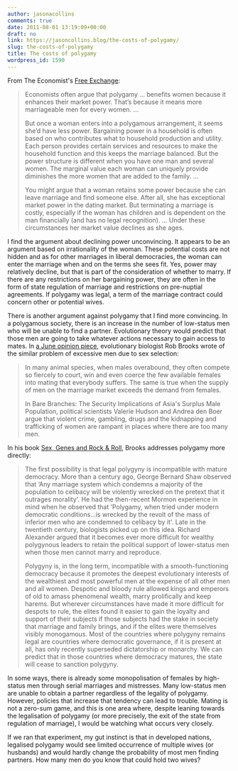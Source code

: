 ```yaml
---
author: jasonacollins
comments: true
date: 2011-08-01 13:19:09+00:00
draft: no
link: https://jasoncollins.blog/the-costs-of-polygamy/
slug: the-costs-of-polygamy
title: The costs of polygamy
wordpress_id: 1590
---
```


From The Economist's [Free Exchange](http://www.economist.com/blogs/freeexchange/2011/07/marriage-markets):


<blockquote>Economists often argue that polygamy ... benefits women because it enhances their market power. That’s because it means more marriageable men for every women. ...

But once a woman enters into a polygamous arrangement, it seems she’d have less power. Bargaining power in a household is often based on who contributes what to household production and utility. Each person provides certain services and resources to make the household function and this keeps the marriage balanced. But the power structure is different when you have one man and several women. The marginal value each woman can uniquely provide diminishes the more women that are added to the family. ...

You might argue that a woman retains some power because she can leave marriage and find someone else. After all, she has exceptional market power in the dating market. But terminating a marriage is costly, especially if the woman has children and is dependent on the man financially (and has no legal recognition). ... Under these circumstances her market value declines as she ages.</blockquote>


I find the argument about declining power unconvincing. It appears to be an argument based on irrationality of the woman. These potential costs are not hidden and as for other marriages in liberal democracies, the woman can enter the marriage when and on the terms she sees fit. Yes, power may relatively decline, but that is part of the consideration of whether to marry. If there are any restrictions on her bargaining power, they are often in the form of state regulation of marriage and restrictions on pre-nuptial agreements. If polygamy was legal, a term of the marriage contract could concern other or potential wives.

There is another argument against polygamy that I find more convincing. In a polygamous society, there is an increase in the number of low-status men who will be unable to find a partner. Evolutionary theory would predict that those men are going to take whatever actions necessary to gain access to mates. In [a June opinion piece](http://www.abc.net.au/science/articles/2011/06/15/3244023.htm), evolutionary biologist Rob Brooks wrote of the similar problem of excessive men due to sex selection:


<blockquote>In many animal species, when males overabound, they often compete so fiercely to court, win and even coerce the few available females into mating that everybody suffers. The same is true when the supply of men on the marriage market exceeds the demand from females.

In Bare Branches: The Security Implications of Asia's Surplus Male Population, political scientists Valerie Hudson and Andrea den Boer argue that violent crime, gambling, drugs and the kidnapping and trafficking of women are rampant in places where there are too many men.</blockquote>


In his book [Sex, Genes and Rock & Roll](https://jasoncollins.blog/brookss-sex-genes-rock-n-roll/), Brooks addresses polygamy more directly:


<blockquote>The first possibility is that legal polygyny is incompatible with mature democracy. More than a century ago, George Bernard Shaw observed that ‘Any marriage system which condemns a majority of the population to celibacy will be violently wrecked on the pretext that it outrages morality'. He had the then-recent Mormon experience in mind when he observed that ‘Polygamy, when tried under modern democratic conditions…is wrecked by the revolt of the mass of inferior men who are condemned to celibacy by it'. Late in the twentieth century, biologists picked up on this idea. Richard Alexander argued that it becomes ever more difficult for wealthy polygynous leaders to retain the political support of lower-status men when those men cannot marry and reproduce.

Polygyny is, in the long term, incompatible with a smooth-functioning democracy because it promotes the deepest evolutionary interests of the wealthiest and most powerful men at the expense of all other men and all women. Despotic and bloody rule allowed kings and emperors of old to amass phenomenal wealth, marry prolifically and keep harems. But wherever circumstances have made it more difficult for despots to rule, the elites found it easier to gain the loyalty and support of their subjects if those subjects had the stake in society that marriage and family brings, and if the elites were themselves visibly monogamous. Most of the countries where polygyny remains legal are countries where democratic governance, if it is present at all, has only recently superseded dictatorship or monarchy. We can predict that in those countries where democracy matures, the state will cease to sanction polygyny.</blockquote>


In some ways, there is already some monopolisation of females by high-status men through serial marriages and mistresses. Many low-status men are unable to obtain a partner regardless of the legality of polygamy. However, policies that increase that tendency can lead to trouble. Mating is not a zero-sum game, and this is one area where, despite leaning towards the legalisation of polygamy (or more precisely, the exit of the state from regulation of marriage), I would be watching what occurs very closely.

If we ran that experiment, my gut instinct is that in developed nations, legalised polygamy would see limited occurrence of multiple wives (or husbands) and would hardly change the probability of most men finding partners. How many men do you know that could hold two wives?

